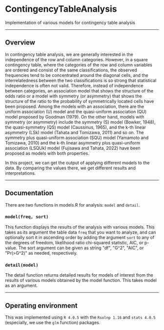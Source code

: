 # ContingencyTableAnalysis

Implementation of various models for contingency table analysis

---

## Overview

In contingency table analysis, we are generally interested in the independence of the row and column categories.
However, in a square contingency table, where the categories of the row and column variables are ordered and consist of the same classifications, the observed frequencies tend to be concentrated around the diagonal cells, and the interrelatedness between the two classifications is so strong that statistical independence is often not valid.
Therefore, instead of independence between categories, an association model that shows the structure of the odds ratio or a model with symmetry (or asymmetry) that shows the structure of the ratio to the probability of symmetrically located cells have been proposed.
Among the models with an association, there are the uniform association (U) model and the quasi-uniform association (QU) model proposed by Goodman (1979).
On the other hand, models with symmetry (or asymmetry) include the symmetry (S) model (Bowker, 1948), the quasi-symmetry (QS) model (Caussinus, 1965), and the k-th linear asymmetry (LSk) model (Tahata and Tomizawa, 2011) and so on.
The symmetry plus quasi-uniform association (SQU) model (Yamamoto and Tomizawa, 2010) and the k-th linear asymmetry plus quasi-uniform association (LSQUk) model (Fujisawa and Tahata, 2022) have been proposed as models with both properties.

In this project, we can get the output of applying different models to the data.
By comparing the values there, we get different results and interpretations.

---

## Documentation

There are two functions in models.R for analysis: `model` and `detail`.

### `model(freq, sort)`

This function displays the results of the analysis with various models.
This takes as its argument the table data `freq` that you want to analyze, and can optionally sort it in ascending order by adding the argument `sort` to any of the degrees of freedom, likelihood ratio chi-squared statistic, AIC, or p-value.
The sort argument can be given as string "df", "G^2", "AIC", or "Pr(>G^2)" as needed, respectively.

### `detail(model)`

The detail function returns detailed results for models of interest from the results of various models obtained by the model function.
This takes model as an argument.

---

## Operating environment

This was implemented using `R 4.0.5` with the `Rsolnp 1.16` and `stats 4.0.5` (especially, we use the `glm` function) packages.
